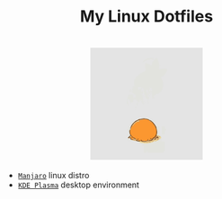 <div align='center'>
    <h3>
        <h1>My Linux Dotfiles<h1>
    	<img src='Pictures/images/Icons/torchic-torchic-playing.gif' align='center' height='200px'>
    </h3>
</div>

- [`Manjaro`](https://manjaro.org/) linux distro
- [`KDE Plasma`](https://kde.org/) desktop environment

